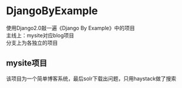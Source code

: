 # DjangoByExample
使用Django2.0敲一遍《Django By Example》中的项目  
主线上：mysite对应blog项目  
分支上为各独立的项目  
## mysite项目  
该项目为一个简单博客系统，最后solr下载出问题，只用haystack做了搜索
